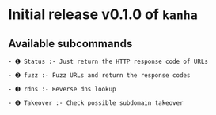 # Initial release v0.1.0  of `kanha`

## Available subcommands
    - ➊ Status :- Just return the HTTP response code of URLs
     
    - ➋ fuzz :- Fuzz URLs and return the response codes
     
    - ➌ rdns :- Reverse dns lookup
     
    - ➍ Takeover :- Check possible subdomain takeover
